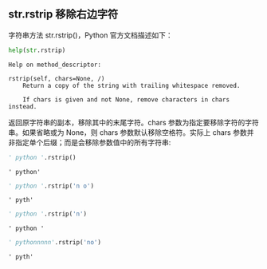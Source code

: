 ## str.rstrip 移除右边字符

字符串方法 str.rstrip()，Python 官方文档描述如下：


```python
help(str.rstrip)
```

    Help on method_descriptor:
    
    rstrip(self, chars=None, /)
        Return a copy of the string with trailing whitespace removed.
        
        If chars is given and not None, remove characters in chars instead.
    
    

返回原字符串的副本，移除其中的末尾字符。chars 参数为指定要移除字符的字符串。如果省略或为 None，则 chars 参数默认移除空格符。实际上 chars 参数并非指定单个后缀；而是会移除参数值中的所有字符串:


```python
' python '.rstrip()
```




    ' python'




```python
' python '.rstrip('n o')
```




    ' pyth'




```python
' python '.rstrip('n')
```




    ' python '




```python
' pythonnnnn'.rstrip('no')
```




    ' pyth'


